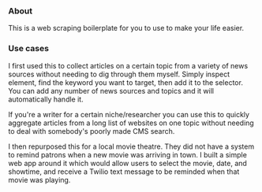 ### About

This is a web scraping boilerplate for you to use to make your life easier.

### Use cases

I first used this to collect articles on a certain topic from a variety of news sources without needing to dig through them myself. Simply inspect element, find the keyword you want to target, then add it to the selector. 
You can add any number of news sources and topics and it will automatically handle it.

If you're a writer for a certain niche/researcher you can use this to quickly aggregate articles from a long list of websites on one topic without needing to deal with somebody's poorly made CMS search.

I then repurposed this for a local movie theatre. They did not have a system to remind patrons when a new movie was arriving in town. I built a simple web app around it which would allow users to select the movie, date, and showtime, and receive a Twilio text message to be reminded when that movie was playing.
